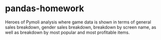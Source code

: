 # pandas-homework
Heroes of Pymoli analysis where game data is shown in terms of general sales breakdown, gender sales breakdown, breakdown by screen name, as well as breakdown by most popular and most profitable items.


